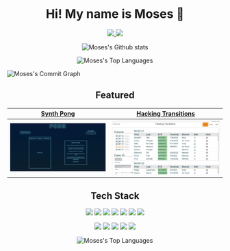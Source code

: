 <h1 align='center'>
Hi! My name is Moses 👋
</h1>
<!-- Contacts -->
<p align='center'>
 <a href="https://www.linkedin.com/in/moses-valerio/" target="_blank">
  <img src="https://img.shields.io/badge/-LinkedIn-0A66C2?logo=linkedin&logoColor=white&style=for-the-badge" />
 </a>
 <a href="mailto:moses.d.valerio@gmail.com" target="_blank">
  <img src="https://img.shields.io/badge/-Gmail-EA4335?logo=gmail&logoColor=white&style=for-the-badge" />
 </a>
</p>

<!-- Github Stats  -->
<p align="center"> 
  <!-- https://github.com/anuraghazra/github-readme-stats github stats   -->
   <img  src="https://github-readme-stats.vercel.app/api?username=moses369&count_private=true&show_icons=true&include_all_commits=true&bg_color=00000000&hide_border=true&title_color=008ae6&text_color=008ae6&icon_color=3333ff" alt="Moses's Github stats" />
  
  <!-- https://github.com/DenverCoder1/github-readme-streak-stats  streak url  -->  
  <p align='center'>   
    <img src="https://streak-stats.demolab.com/?user=moses369&layout=compact&background=00000000&hide_border=true&theme=windows-dark" alt="Moses's Top Languages" />
  </p>
  
  <!-- https://github.com/Ashutosh00710/github-readme-activity-graph commit graph   -->
  <img src="https://github-readme-activity-graph.cyclic.app/graph?username=moses369&bg_color=00000000&title_color=008ae6&color=008ae6&line=008ae6&point=00e6e6&area_color=00e6e6&area=true" alt="Moses's Commit Graph" />
</p>

<!-- Featured Projects -->
<h2 align='center' />
 Featured
</h2>


|[Synth Pong](https://github.com/moses369/Synth-Pong)  | [Hacking Transitions](https://github.com/moses369/hacking-transitions) |
| :----: |:----:|
|   [![Synth Pong](./images/synth-pong.jpg)](https://github.com/moses369/Synth-Pong)  | [![Hacking Transitions](./images/hacking-transitions.jpg)](https://github.com/moses369/hacking-transitions)



<!-- Tech Stack -->
<h2 align= 'center'> Tech Stack </h2> 
<p align='center'>
  <img src="https://img.shields.io/badge/-TypeScript-3178C6?logo=typescript&logoColor=ffffff&style=for-the-badge" height=40>
  <img src="https://img.shields.io/badge/-JavaScript-F7DF1E?logo=javascript&logoColor=white&style=for-the-badge" height=40>
  <img src="https://img.shields.io/badge/-CSS3-1572B6?logo=css3&logoColor=white&style=for-the-badge" height=40>
  <img src="https://img.shields.io/badge/-HTML5-E34F26?logo=html5&logoColor=white&style=for-the-badge" height=40>
  <img src="https://img.shields.io/badge/-Redux-764ABC?logo=redux&logoColor=white&style=for-the-badge" height=40>
  <img src="https://img.shields.io/badge/-React-61DAFB?logo=react&logoColor=black&style=for-the-badge" height=40>
  <img src="https://img.shields.io/badge/-Next.js-black?logo=next.js&logoColor=white&style=for-the-badge" height=40>
</p>
<p align='center'>
  <img src="https://img.shields.io/badge/-Socket.io-E5E4E7?logo=socket.io&logoColor=010101&style=for-the-badge" height=40>
  <img src="https://img.shields.io/badge/-NodeJs-339933?logo=node.js&logoColor=white&style=for-the-badge" height=40>
  <img src="https://img.shields.io/badge/-Express-black?logo=express&logoColor=white&style=for-the-badge" height=40>
  <img src="https://img.shields.io/badge/-PostgreSQL-4169E1?logo=postgresql&logoColor=white&style=for-the-badge" height=40>

  <img src="https://img.shields.io/badge/-Git-F05032?logo=git&logoColor=white&style=for-the-badge" height=40>
</p>
<p align ='center'>
  <img  src="https://github-readme-stats.vercel.app/api/top-langs/?username=moses369&layout=compact&bg_color=00000000&hide_border=true&title_color=008ae6&text_color=008ae6&icon_color=008ae6" alt="Moses's Top Languages" />
</p>

<!--
**moses369/moses369** is a ✨ _special_ ✨ repository because its `README.md` (this file) appears on your GitHub profile.

Here are some ideas to get you started:

- 🔭 I’m currently working on ...
- 🌱 I’m currently learning ...
- 👯 I’m looking to collaborate on ...
- 🤔 I’m looking for help with ...
- 💬 Ask me about ...
- 📫 How to reach me: ...
- 😄 Pronouns: ...
- ⚡ Fun fact: ...
-->
